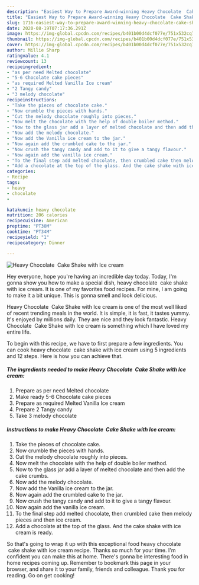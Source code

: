 ```yaml
---
description: "Easiest Way to Prepare Award-winning Heavy Chocolate  Cake Shake with Ice cream"
title: "Easiest Way to Prepare Award-winning Heavy Chocolate  Cake Shake with Ice cream"
slug: 1716-easiest-way-to-prepare-award-winning-heavy-chocolate-cake-shake-with-ice-cream
date: 2020-08-19T07:17:36.291Z
image: https://img-global.cpcdn.com/recipes/b401b00d4dcf077e/751x532cq70/heavy-chocolate-cake-shake-with-ice-cream-recipe-main-photo.jpg
thumbnail: https://img-global.cpcdn.com/recipes/b401b00d4dcf077e/751x532cq70/heavy-chocolate-cake-shake-with-ice-cream-recipe-main-photo.jpg
cover: https://img-global.cpcdn.com/recipes/b401b00d4dcf077e/751x532cq70/heavy-chocolate-cake-shake-with-ice-cream-recipe-main-photo.jpg
author: Millie Sharp
ratingvalue: 4.1
reviewcount: 13
recipeingredient:
- "as per need Melted chocolate"
- "5-6 Chocolate cake pieces"
- "as required Melted Vanilla Ice cream"
- "2 Tangy candy"
- "3 melody chocolate"
recipeinstructions:
- "Take the pieces of chocolate cake."
- "Now crumble the pieces with hands."
- "Cut the melody chocolate roughly into pieces."
- "Now melt the chocolate with the help of double boiler method."
- "Now to the glass jar add a layer of melted chocolate and then add the cake crumbs."
- "Now add the melody chocolate."
- "Now add the Vanilla ice cream to the jar."
- "Now again add the crumbled cake to the jar."
- "Now crush the tangy candy and add to it to give a tangy flavour."
- "Now again add the vanilla ice cream."
- "To the final step add melted chocolate, then crumbled cake then melody pieces and then ice cream."
- "Add a chocolate at the top of the glass. And the cake shake with ice cream is ready."
categories:
- Recipe
tags:
- heavy
- chocolate
- 

katakunci: heavy chocolate  
nutrition: 206 calories
recipecuisine: American
preptime: "PT30M"
cooktime: "PT34M"
recipeyield: "1"
recipecategory: Dinner

---
```



![Heavy Chocolate  Cake Shake with Ice cream](https://img-global.cpcdn.com/recipes/b401b00d4dcf077e/751x532cq70/heavy-chocolate-cake-shake-with-ice-cream-recipe-main-photo.jpg)

Hey everyone, hope you're having an incredible day today. Today, I'm gonna show you how to make a special dish, heavy chocolate  cake shake with ice cream. It is one of my favorites food recipes. For mine, I am going to make it a bit unique. This is gonna smell and look delicious.

Heavy Chocolate  Cake Shake with Ice cream is one of the most well liked of recent trending meals in the world. It is simple, it is fast, it tastes yummy. It's enjoyed by millions daily. They are nice and they look fantastic. Heavy Chocolate  Cake Shake with Ice cream is something which I have loved my entire life.




To begin with this recipe, we have to first prepare a few ingredients. You can cook heavy chocolate  cake shake with ice cream using 5 ingredients and 12 steps. Here is how you can achieve that.

<!--inarticleads1-->

##### The ingredients needed to make Heavy Chocolate  Cake Shake with Ice cream:

1. Prepare as per need Melted chocolate
1. Make ready 5-6 Chocolate cake pieces
1. Prepare as required Melted Vanilla Ice cream
1. Prepare 2 Tangy candy
1. Take 3 melody chocolate




<!--inarticleads2-->

##### Instructions to make Heavy Chocolate  Cake Shake with Ice cream:

1. Take the pieces of chocolate cake.
1. Now crumble the pieces with hands.
1. Cut the melody chocolate roughly into pieces.
1. Now melt the chocolate with the help of double boiler method.
1. Now to the glass jar add a layer of melted chocolate and then add the cake crumbs.
1. Now add the melody chocolate.
1. Now add the Vanilla ice cream to the jar.
1. Now again add the crumbled cake to the jar.
1. Now crush the tangy candy and add to it to give a tangy flavour.
1. Now again add the vanilla ice cream.
1. To the final step add melted chocolate, then crumbled cake then melody pieces and then ice cream.
1. Add a chocolate at the top of the glass. And the cake shake with ice cream is ready.




So that's going to wrap it up with this exceptional food heavy chocolate  cake shake with ice cream recipe. Thanks so much for your time. I'm confident you can make this at home. There's gonna be interesting food in home recipes coming up. Remember to bookmark this page in your browser, and share it to your family, friends and colleague. Thank you for reading. Go on get cooking!
